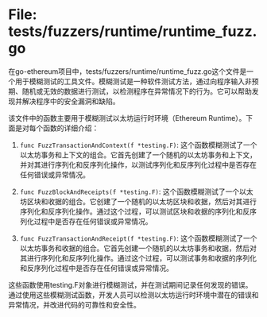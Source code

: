 # File: tests/fuzzers/runtime/runtime_fuzz.go

在go-ethereum项目中，tests/fuzzers/runtime/runtime_fuzz.go这个文件是一个用于模糊测试的工具文件。模糊测试是一种软件测试方法，通过向程序输入非预期、随机或无效的数据进行测试，以检测程序在异常情况下的行为。它可以帮助发现并解决程序中的安全漏洞和缺陷。

该文件中的函数主要用于模糊测试以太坊运行时环境（Ethereum Runtime）。下面是对每个函数的详细介绍：

1. `func FuzzTransactionAndContext(f *testing.F)`: 这个函数模糊测试了一个以太坊事务和上下文的组合。它首先创建了一个随机的以太坊事务和上下文，并对其进行序列化和反序列化操作，以测试序列化和反序列化过程中是否存在任何错误或异常情况。

2. `func FuzzBlockAndReceipts(f *testing.F)`: 这个函数模糊测试了一个以太坊区块和收据的组合。它创建了一个随机的以太坊区块和收据，然后对其进行序列化和反序列化操作。通过这个过程，可以测试区块和收据的序列化和反序列化过程中是否存在任何错误或异常情况。

3. `func FuzzTransactionAndReceipt(f *testing.F)`: 这个函数模糊测试了一个以太坊事务和收据的组合。它首先创建一个随机的以太坊事务和收据，然后对其进行序列化和反序列化操作。通过这个过程，可以测试事务和收据的序列化和反序列化过程中是否存在任何错误或异常情况。

这些函数使用testing.F对象进行模糊测试，并在测试期间记录任何发现的错误。通过使用这些模糊测试函数，开发人员可以检测以太坊运行时环境中潜在的错误和异常情况，并改进代码的可靠性和安全性。

